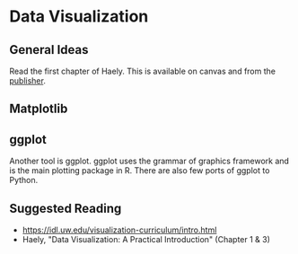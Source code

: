 # Data Visualization

## General Ideas

Read the first chapter of Haely. This is available on canvas and from the [publisher](https://assets.press.princeton.edu/chapters/s13826.pdf).

## Matplotlib


## ggplot

Another tool is ggplot. ggplot uses the grammar of graphics framework and is the main plotting package in R. There are also few ports of ggplot to Python.

## Suggested Reading

* https://idl.uw.edu/visualization-curriculum/intro.html
* Haely, "Data Visualization: A Practical Introduction" (Chapter 1 & 3)
